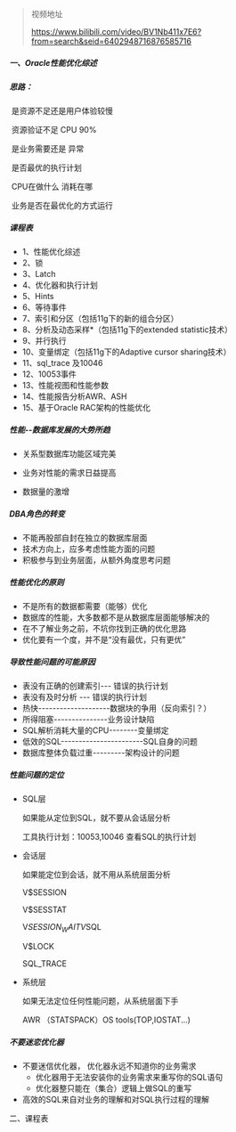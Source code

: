 > 视频地址 
>
> https://www.bilibili.com/video/BV1Nb411x7E6?from=search&seid=6402948716876585716

##### 一、Oracle性能优化综述

##### 	思路：

​	是资源不足还是用户体验较慢

​	资源验证不足 CPU 90% 

​	是业务需要还是 异常

​	是否最优的执行计划

​	CPU在做什么 消耗在哪

​	业务是否在最优化的方式运行

##### 课程表

- 1、性能优化综述
- 2、锁
- 3、Latch
- 4、优化器和执行计划
- 5、Hints
- 6、等待事件
- 7、索引和分区（包括11g下的新的组合分区）
- 8、分析及动态采样*（包括11g下的extended statistic技术）
- 9、并行执行
- 10、变量绑定（包括11g下的Adaptive cursor sharing技术）
- 11、sql_trace 及10046
- 12、10053事件
- 13、性能视图和性能参数
- 14、性能报告分析AWR、ASH
- 15、基于Oracle RAC架构的性能优化



##### 性能--数据库发展的大势所趋

- 关系型数据库功能区域完美

- 业务对性能的需求日益提高
- 数据量的激增



##### DBA角色的转变

- 不能再股部自封在独立的数据库层面
- 技术方向上，应多考虑性能方面的问题
- 积极参与到业务层面，从额外角度思考问题



##### 性能优化的原则

- 不是所有的数据都需要（能够）优化
- 数据库的性能，大多数都不是从数据库层面能够解决的
- 在不了解业务之前，不坑你找到正确的优化思路
- 优化要有一个度，并不是“没有最优，只有更优”



##### 导致性能问题的可能原因

- 表没有正确的创建索引--- 错误的执行计划
- 表没有及时分析 --- 错误的执行计划
- 热快--------------------数据块的争用（反向索引？）
- 所得阻塞---------------业务设计缺陷
- SQL解析消耗大量的CPU--------变量绑定
- 低效的SQL-----------------------SQL自身的问题
- 数据库整体负载过重---------架构设计的问题



##### 性能问题的定位

- SQL层

  如果能从定位到SQL，就不要从会话层分析

  工具执行计划：10053,10046 查看SQL的执行计划

- 会话层

  如果能定位到会话，就不用从系统层面分析

  V$SESSION

  V$SESSTAT

  V$SESSION_WAIT
  V$SQL

  V$LOCK

  SQL_TRACE

- 系统层

  如果无法定位任何性能问题，从系统层面下手

  AWR （STATSPACK）OS tools(TOP,IOSTAT...)



##### 不要迷恋优化器

- 不要迷信优化器， 优化器永远不知道你的业务需求
  - 优化器用于无法安装你的业务需求来重写你的SQL语句
  - 优化器整只能在（集合）逻辑上做SQL的重写
- 高效的SQL来自对业务的理解和对SQL执行过程的理解



二、课程表

